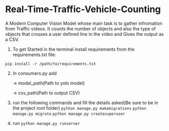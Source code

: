 # Real-Time-Traffic-Vehicle-Counting
A Modern Computer Vision Model whose main task is to gather infromation from Traffic videos. It counts the number of objects and also the type of objects that crosses a user defined line in the video and Gives the output as a CSV.

1) To get Started in the terminal install requirements from the requirements.txt file:

```pip install -r /path/to/requirements.txt```

2) In consumers.py add

    -> model_path(Path to yolo model)

    -> csv_path(Path to output CSV)

3) run the following commands and fill the details asked(Be sure to be in the project root folder)
   ```python manage.py makemigrations```
   ```python manage.py migrate```
   ```python manage.py createsuperuser```

4) run ```python manage.py runserver```
